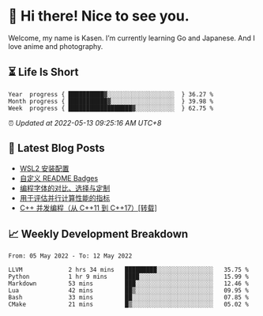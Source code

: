 <h1>👋 Hi there! Nice to see you.</h1>

Welcome, my name is Kasen. I’m currently learning Go and Japanese. And I love anime and photography.


## ⏳ Life Is Short

<!-- Start of Time Progress Bar -->
``` text
Year  progress { ██████████▓░░░░░░░░░░░░░░░░░░░  } 36.27 %
Month progress { ███████████▓░░░░░░░░░░░░░░░░░░  } 39.98 %
Week  progress { ██████████████████▓░░░░░░░░░░░  } 62.75 %
```

⏰ *Updated at 2022-05-13 09:25:16 AM UTC+8*

<!-- End of Time Progress Bar -->

## 📝 Latest Blog Posts

<!-- BLOG-POST-LIST:START -->
- [WSL2 安装配置](https://blog.imkasen.com/wsl2-config.html)
- [自定义 README Badges](https://blog.imkasen.com/custom-readme-badges.html)
- [编程字体的对比、选择与定制](https://blog.imkasen.com/coding-fonts-configuration.html)
- [用于评估并行计算性能的指标](https://blog.imkasen.com/parallel-performance-metrics.html)
- [C++ 并发编程（从 C++11 到 C++17）[转载]](https://blog.imkasen.com/cpp-concurrency.html)
<!-- BLOG-POST-LIST:END -->

## 📈 Weekly Development Breakdown

<!--START_SECTION:waka-->

```text
From: 05 May 2022 - To: 12 May 2022

LLVM             2 hrs 34 mins   █████████░░░░░░░░░░░░░░░░   35.75 %
Python           1 hr 9 mins     ████░░░░░░░░░░░░░░░░░░░░░   15.99 %
Markdown         53 mins         ███░░░░░░░░░░░░░░░░░░░░░░   12.46 %
Lua              42 mins         ██▒░░░░░░░░░░░░░░░░░░░░░░   09.95 %
Bash             33 mins         ██░░░░░░░░░░░░░░░░░░░░░░░   07.85 %
CMake            21 mins         █▒░░░░░░░░░░░░░░░░░░░░░░░   05.02 %
```

<!--END_SECTION:waka-->

<!--
## 🔨 Languages and Tools

<p align="left">
<img alt="JavaScript" src="https://img.shields.io/badge/-JavaScript-F7DF1E?logo=JavaScript&logoColor=white&style=flat-square" />
<img alt="HTML5" src="https://img.shields.io/badge/-HTML5-E34F26?logo=HTML5&logoColor=white&style=flat-square" />
<img alt="CSS3" src="https://img.shields.io/badge/-CSS3-1572B6?logo=CSS3&logoColor=white&style=flat-square" />
<img alt="Sass" src="https://img.shields.io/badge/-Sass-CC6699?logo=Sass&logoColor=white&style=flat-square" />
<img alt="Bulma" src="https://img.shields.io/badge/-Bulma-00D1B2?logo=Bulma&logoColor=white&style=flat-square" />
<img alt="Bootstrap" src="https://img.shields.io/badge/-Bootstrap-7952B3?logo=Bootstrap&logoColor=white&style=flat-square" />
<img alt="jQuery" src="https://img.shields.io/badge/-jQuery-0769AD?logo=jQuery&logoColor=white&style=flat-square" />
<img alt="gulp" src="https://img.shields.io/badge/-gulp-CF4647?logo=gulp&logoColor=white&style=flat-square" />
</p>

<p align="left">
<img alt="C++" src="https://img.shields.io/badge/-C++-00599C?logo=C%2B%2B&logoColor=white&style=flat-square" />
<img alt="Python" src="https://img.shields.io/badge/-Python-3776AB?logo=Python&logoColor=white&style=flat-square" />
<img alt="Linux" src="https://img.shields.io/badge/-Linux-FCC624?logo=Linux&logoColor=white&style=flat-square" />
<img alt="GNU Bash" src="https://img.shields.io/badge/-GNU%20Bash-4EAA25?logo=GNU%20Bash&logoColor=white&style=flat-square" />
<img alt="Anaconda" src="https://img.shields.io/badge/-Anaconda-44A833?logo=Anaconda&logoColor=white&style=flat-square" />
<img alt="Docker" src="https://img.shields.io/badge/-Docker-2496ED?logo=Docker&logoColor=white&style=flat-square" />
<img alt="MySQL" src="https://img.shields.io/badge/-MySQL-4479A1?logo=MySQL&logoColor=white&style=flat-square" />
<img alt="Nginx" src="https://img.shields.io/badge/-Nginx-009639?logo=NGINX&logoColor=white&style=flat-square" />
</p>

<p align="left">
<img alt="JetBrains" src="https://img.shields.io/badge/-JetBrains-000000?logo=JetBrains&logoColor=white&style=flat-square" />
<img alt="Visual Studio Code" src="https://img.shields.io/badge/-Visual%20Studio%20Code-007ACC?logo=Visual%20Studio%20Code&logoColor=white&style=flat-square" />
<img alt="Vim" src="https://img.shields.io/badge/-Vim-019733?logo=Vim&logoColor=white&style=flat-square" />
<img alt="Jupyter" src="https://img.shields.io/badge/-Jupyter-F37626?logo=Jupyter&logoColor=white&style=flat-square" />
<img alt="Git" src="https://img.shields.io/badge/-Git-F05032?logo=Git&logoColor=white&style=flat-square" />
<img alt="Github Actions" src="https://img.shields.io/badge/-Github%20Actions-2088FF?logo=Github%20Actions&logoColor=white&style=flat-square" />
<img alt="VirtualBox" src="https://img.shields.io/badge/-VirtualBox-183A61?logo=VirtualBox&logoColor=white&style=flat-square" />
<img alt="Markdown" src="https://img.shields.io/badge/-Markdown-000000?logo=Markdown&logoColor=white&style=flat-square" />
</p>
-->

<!-- [![Top Langs](https://github-readme-stats.vercel.app/api/top-langs/?username=imkasen&layout=compact&hide=jupyter%20notebook,html,css)](https://github.com/anuraghazra/github-readme-stats) -->

